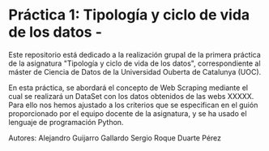 # Práctica 1: Tipología y ciclo de vida de los datos -

Este repositorio está dedicado a la realización grupal de la primera práctica de la asignatura "Tipología y ciclo de vida de los datos", correspondiente al máster de Ciencia de Datos de la Universidad Ouberta de Catalunya (UOC).

En esta práctica, se abordará el concepto de Web Scraping mediante el cual se realizará un DataSet con los datos obtenidos de las webs XXXXX. Para ello nos hemos ajustado a los criterios que se especifican en el guión proporcionado por el equipo docente de la asignatura, y se ha usado el lenguaje de programación Python.

Autores:
Alejandro Guijarro Gallardo
Sergio Roque Duarte Pérez
